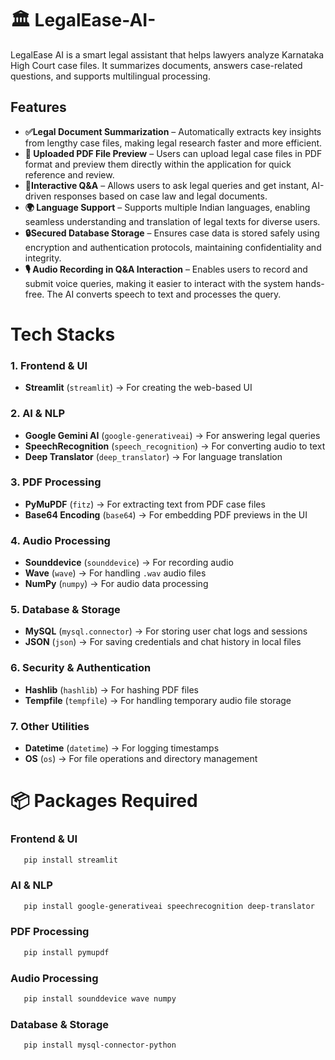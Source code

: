 # 🏛️ LegalEase-AI-
LegalEase AI is a smart legal assistant that helps lawyers analyze Karnataka High Court case files. It summarizes documents, answers case-related questions, and supports multilingual processing.

## Features
- **✅Legal Document Summarization** – Automatically extracts key insights from lengthy case files, making legal research faster and more efficient.
- **📄 Uploaded PDF File Preview** – Users can upload legal case files in PDF format and preview them directly within the application for quick reference and review.
- **💬Interactive Q&A** – Allows users to ask legal queries and get instant, AI-driven responses based on case law and legal documents.
- **🌍 Language Support** – Supports multiple Indian languages, enabling seamless understanding and translation of legal texts for diverse users.
- **🔒Secured Database Storage** – Ensures case data is stored safely using encryption and authentication protocols, maintaining confidentiality and integrity.
- **🎙️ Audio Recording in Q&A Interaction** – Enables users to record and submit voice queries, making it easier to interact with the system hands-free. The AI converts speech to text and processes the query.

# **Tech Stacks**

### **1. Frontend & UI**
- **Streamlit** (`streamlit`) → For creating the web-based UI

### **2. AI & NLP**
- **Google Gemini AI** (`google-generativeai`) → For answering legal queries
- **SpeechRecognition** (`speech_recognition`) → For converting audio to text
- **Deep Translator** (`deep_translator`) → For language translation

### **3. PDF Processing**
- **PyMuPDF** (`fitz`) → For extracting text from PDF case files
- **Base64 Encoding** (`base64`) → For embedding PDF previews in the UI

### **4. Audio Processing**
- **Sounddevice** (`sounddevice`) → For recording audio
- **Wave** (`wave`) → For handling `.wav` audio files
- **NumPy** (`numpy`) → For audio data processing

### **5. Database & Storage**
- **MySQL** (`mysql.connector`) → For storing user chat logs and sessions
- **JSON** (`json`) → For saving credentials and chat history in local files

### **6. Security & Authentication**
- **Hashlib** (`hashlib`) → For hashing PDF files
- **Tempfile** (`tempfile`) → For handling temporary audio file storage

### **7. Other Utilities**
- **Datetime** (`datetime`) → For logging timestamps
- **OS** (`os`) → For file operations and directory management

# 📦 Packages Required  

### **Frontend & UI**
```bash
   pip install streamlit
```


### **AI & NLP**
```bash
   pip install google-generativeai speechrecognition deep-translator
```

### **PDF Processing**
```bash
   pip install pymupdf
```

### **Audio Processing**
```bash
   pip install sounddevice wave numpy
```

### **Database & Storage**
```bash
   pip install mysql-connector-python
```




